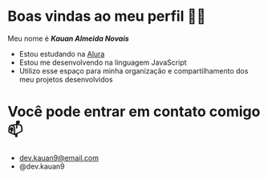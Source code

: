 # Boas vindas ao meu perfil 💙💙
Meu nome é **_Kauan Almeida Novais_**  

- Estou estudando na [Alura](https://www.alura.com.br)
- Estou me desenvolvendo na linguagem JavaScript
- Utilizo esse espaço para minha organização e compartilhamento dos meu projetos desenvolvidos

# Você pode entrar em contato comigo 📫

- dev.kauan9@email.com
- @dev.kauan9
